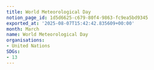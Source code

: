 ```yaml
---
title: World Meteorological Day
notion_page_id: 1d5d6625-c679-80f4-9863-fc9ea5bd9345
exported_at: '2025-08-07T15:42:42.835609+00:00'
month: March
name: World Meteorological Day
organisations:
- United Nations
SDGs:
- 13
---
```


